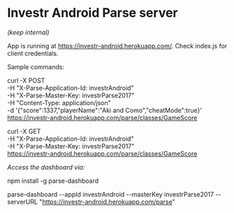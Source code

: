 # Investr Android Parse server
*(keep internal)*

App is running at https://investr-android.herokuapp.com/. Check index.js for client credentials.

Sample commands:

curl -X POST \
  -H "X-Parse-Application-Id: investrAndroid" \
  -H "X-Parse-Master-Key: investrParse2017" \
  -H "Content-Type: application/json" \
  -d '{"score":1337,"playerName":"Aki and Como","cheatMode":true}' \
  https://investr-android.herokuapp.com/parse/classes/GameScore

curl -X GET \
  -H "X-Parse-Application-Id: investrAndroid" \
  -H "X-Parse-Master-Key: investrParse2017" \
  https://investr-android.herokuapp.com/parse/classes/GameScore

*Access the dashboard via:*

npm install -g parse-dashboard

parse-dashboard --appId investrAndroid --masterKey investrParse2017 --serverURL "https://investr-android.herokuapp.com/parse"
